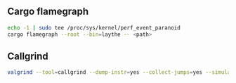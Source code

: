 ## Cargo flamegraph

```bash
echo -1 | sudo tee /proc/sys/kernel/perf_event_paranoid
cargo flamegraph --root --bin=laythe -- <path>
```

## Callgrind

```bash
valgrind --tool=callgrind --dump-instr=yes --collect-jumps=yes --simulate-cache=yes <path-to-your-executable                [your-executable-program-options]
```
